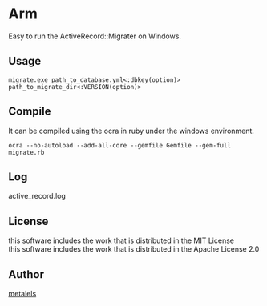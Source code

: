 # Arm #

Easy to run the ActiveRecord::Migrater on Windows.

## Usage ##

``
migrate.exe path_to_database.yml<:dbkey(option)> path_to_migrate_dir<:VERSION(option)>
``

## Compile ##

It can be compiled using the ocra in ruby under the windows environment.

``
ocra --no-autoload --add-all-core --gemfile Gemfile --gem-full migrate.rb
``

## Log ##

active_record.log

## License ##

this software includes the work that is distributed in the MIT License  
this software includes the work that is distributed in the Apache License 2.0

## Author ##

[metalels](https://github.com/metalels)
